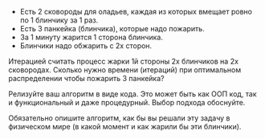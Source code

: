- Есть 2 сковороды для оладьев, каждая из которых вмещает ровно по 1 блинчику за 1 раз.
- Есть 3 панкейка (блинчика), которые надо пожарить.
- За 1 минуту жарится 1 сторона блинчика.
- Блинчики надо обжарить с 2х сторон.

Итерацией считать процесс жарки 1й стороны 2х блинчиков на 2х сковородах.
Сколько нужно времени (итераций) при оптимальном распределении чтобы пожарить 3 панкейка?

Релизуйте ваш алгоритм в виде кода. Это может быть как ООП код, так и функциональный и даже процедурный.
Выбор подхода обоснуйте.

Обязательно опишите алгоритм, как бы вы решали эту задачу в физическом мире (в какой момент и как жарили бы эти блинчики).